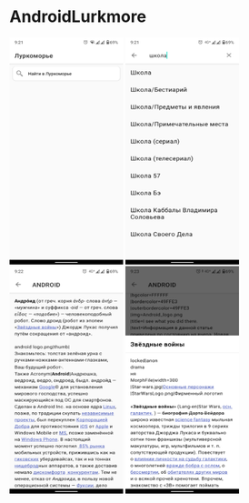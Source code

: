 # AndroidLurkmore

<img height="400" width="200" src="https://github.com/greficsmurf/AndroidLurkmore/blob/main/screens/Screenshot_20201020-092103.png"/>

<img height="400" width="200" src="https://github.com/greficsmurf/AndroidLurkmore/blob/main/screens/Screenshot_20201020-092134.png"/>
<img height="400" width="200" src="https://github.com/greficsmurf/AndroidLurkmore/blob/main/screens/Screenshot_20201020-092252.png"/>
<img height="400" width="200" src="https://github.com/greficsmurf/AndroidLurkmore/blob/main/screens/Screenshot_20201020-092305.png"/>
